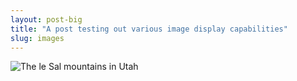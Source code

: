 ```yaml
---
layout: post-big
title: "A post testing out various image display capabilities"
slug: images
---
```

<div class="grid-wide">
<img src="./mountains.jpg" alt="The le Sal mountains in Utah" />
</div>